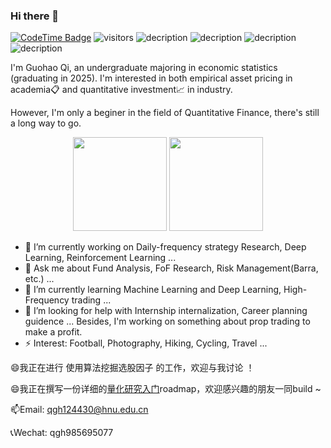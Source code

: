 ### Hi there 👋 
[![CodeTime Badge](https://img.shields.io/endpoint?style=social&color=222&url=https%3A%2F%2Fapi.codetime.dev%2Fshield%3Fid%3D24355%26project%3D%26in=0)](https://codetime.dev)
 ![visitors](https://visitor-badge.laobi.icu/badge?page_id=Barca0412.Barca0412)
![decription](https://img.shields.io/badge/Language-Python-green)
![decription](https://img.shields.io/badge/Language-R-blue)
![decription](https://img.shields.io/badge/Language-C++-red)
![decription](https://img.shields.io/badge/Language-SAS-white)


I'm Guohao Qi, an undergraduate majoring in economic statistics (graduating in 2025). I'm interested in both empirical asset pricing in academia📋 and quantitative investment📈 in industry.

However, I'm only a beginer in the field of Quantitative Finance, there's still a long way to go.


<div align="center">
  <img src="https://github-readme-stats.vercel.app/api?username=Barca0412&height=137" height="150px" />
  <img src="https://github-readme-stats.vercel.app/api/top-langs/?username=Barca0412&layout=compact&height=137" height="150px" />
</div>

<!--
[![Top Langs](https://github-readme-stats.vercel.app/api/top-langs/?username=anuraghazra&layout=donut)](https://github.com/anuraghazra/github-readme-stats)
-->




<!--
<div align="center"> 
 <img height="137px" 
  src="https://github-readme-stats.vercel.app/api?username=Barca0412&hide_title=true&hide_border=true&show_icons=trueline_height=21&text_color=000&icon_color=000&bg_color=0,ea6161,ffc64d,fffc4d,52fa5a&theme=graywhite" /> 
</div> 
-->

- 🔭 I’m currently working on Daily-frequency strategy Research, Deep Learning, Reinforcement Learning ...
- 💬 Ask me about Fund Analysis, FoF Research, Risk Management(Barra, etc.) ...
- 🌱 I’m currently learning Machine Learning and Deep Learning, High-Frequency trading ...
- 🤔 I’m looking for help with Internship internalization, Career planning guidence ... Besides, I'm working on something about prop trading to make a profit. 
- ⚡ Interest: Football, Photography, Hiking, Cycling, Travel ...


<!-- 
 ## 😄 By the way, I'm leading a team to design a Quantitative Strategy for investing in the Chinese stock market based on multi-factor model(temporarily). If you have interest in this project, please contact me ! 
-->


😄我正在进行 使用算法挖掘选股因子 的工作，欢迎与我讨论 ！

😄我正在撰写一份详细的[量化研究入门](https://github.com/Barca0412/Introduction-to-Quantitative-Finance)roadmap，欢迎感兴趣的朋友一同build ~

<!--
<span > 
<img src="https://img.shields.io/badge/-HTML5-E34F26?style=flat-square&logo=html5&logoColor=white" /> 
<img src="https://img.shields.io/badge/-CSS3-1572B6?style=flat-square&logo=css3" /> 
 <img src="https://img.shields.io/badge/-JavaScript-oringe?style=flat-square&logo=javascript" /> 
</span>
-->

📫Email: qgh124430@hnu.edu.cn

📞Wechat: qgh985695077



<!--
![Visitor Count](https://profile-counter.glitch.me/{Barca0412}/count.svg)
-->
<!--
🏆：
<div align="center"> <img src="https://github-profile-trophy.vercel.app/?username=Barca0412" /> </div>
-->



<!--
**Barca0412/Barca0412** is a ✨ _special_ ✨ repository because its `README.md` (this file) appears on your GitHub profile.
Here are some ideas to get you started:

- 🔭 I’m currently working on ...
- 🌱 I’m currently learning ...
- 👯 I’m looking to collaborate on ...
- 🤔 I’m looking for help with ...
- 💬 Ask me about ...
- 📫 How to reach me: ...
- 😄 Pronouns: ...
- ⚡ Fun fact: ...
-->

